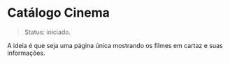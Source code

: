 # Catálogo Cinema
> Status: iniciado.

A ideia é que seja uma página única mostrando os filmes em cartaz e suas informações.
